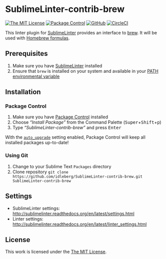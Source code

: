 # SublimeLinter-contrib-brew

[![The MIT License](https://flat.badgen.net/badge/license/MIT/blue)](https://opensource.org/licenses/MIT)
[![Package Control](https://packagecontrol.herokuapp.com/downloads/SublimeLinter-contrib-brew.svg?style=flat-square)](https://packagecontrol.io/packages/SublimeLinter-contrib-brew)
[![GitHub](https://flat.badgen.net/github/release/idleberg/SublimeLinter-contrib-brew)](https://github.com/idleberg/SublimeLinter-contrib-brew/releases)
[![CircleCI](https://flat.badgen.net/circleci/github/idleberg/generator-atom-package-coffeescript)](https://circleci.com/gh/idleberg/generator-atom-package-coffeescript)

This linter plugin for [SublimeLinter](https://github.com/SublimeLinter/SublimeLinter) provides an interface to [brew](https://brew.sh). It will be used with [Homebrew formulas](https://docs.brew.sh/Formula-Cookbook).

## Prerequisites

1. Make sure you have [SublimeLinter](https://github.com/SublimeLinter/SublimeLinter) installed
2. Ensure that `brew` is installed on your system and available in your [PATH environmental variable](http://sublimelinter.readthedocs.io/en/latest/troubleshooting.html#finding-a-linter-executable)

## Installation

### Package Control

1. Make sure you have [Package Control](https://packagecontrol.io/) installed
2. Choose *“Install Package”* from the Command Palette (<kbd>Super</kbd>+<kbd>Shift</kbd>+<kbd>p</kbd>)
3. Type *“SublimeLinter-contrib-brew”* and press <kbd>Enter</kbd>

With the [`auto_upgrade`](https://packagecontrol.io/docs/settings#setting-auto_upgrade) setting enabled, Package Control will keep all installed packages up-to-date!

### Using Git

1. Change to your Sublime Text `Packages` directory
2. Clone repository `git clone https://github.com/idleberg/SublimeLinter-contrib-brew.git SublimeLinter-contrib-brew`

## Settings

- SublimeLinter settings: http://sublimelinter.readthedocs.org/en/latest/settings.html
- Linter settings: http://sublimelinter.readthedocs.org/en/latest/linter_settings.html

## License

This work is licensed under the [The MIT License](LICENSE).
